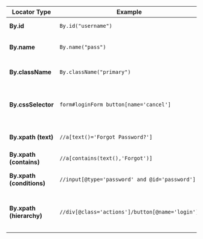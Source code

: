 | Locator Type              | Example                                         | Description                                    |
| ------------------------- | ----------------------------------------------- | ---------------------------------------------- |
| **By.id**                 | `By.id("username")`                             | Fastest and unique                             |
| **By.name**               | `By.name("pass")`                               | Common for form inputs                         |
| **By.className**          | `By.className("primary")`                       | Finds by class attribute                       |
| **By.cssSelector**        | `form#loginForm button[name='cancel']`          | Uses CSS syntax for flexible element selection |
| **By.xpath (text)**       | `//a[text()='Forgot Password?']`                | Finds element by exact text                    |
| **By.xpath (contains)**   | `//a[contains(text(),'Forgot')]`                | Partial text matching                          |
| **By.xpath (conditions)** | `//input[@type='password' and @id='password']`  | Multiple attribute conditions                  |
| **By.xpath (hierarchy)**  | `//div[@class='actions']/button[@name='login']` | Finds child elements within a specific parent  |
